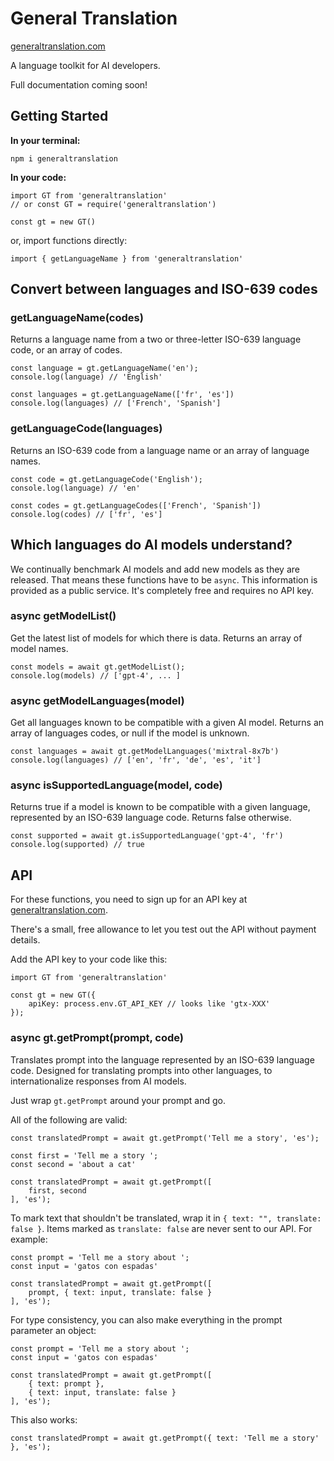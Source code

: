 # General Translation

<a href='https://www.generaltranslation.com' target="_blank">generaltranslation.com</a>

A language toolkit for AI developers.

Full documentation coming soon!

## Getting Started

<b>In your terminal:</b>

```
npm i generaltranslation
```

<b>In your code:</b>

```
import GT from 'generaltranslation'
// or const GT = require('generaltranslation')

const gt = new GT()
```

or, import functions directly:

```
import { getLanguageName } from 'generaltranslation'
```

## Convert between languages and ISO-639 codes

### getLanguageName(codes)

Returns a language name from a two or three-letter ISO-639 language code, or an array of codes.

```
const language = gt.getLanguageName('en');
console.log(language) // 'English'

const languages = gt.getLanguageName(['fr', 'es'])
console.log(languages) // ['French', 'Spanish']
```

### getLanguageCode(languages)

Returns an ISO-639 code from a language name or an array of language names.

```
const code = gt.getLanguageCode('English');
console.log(language) // 'en'

const codes = gt.getLanguageCodes(['French', 'Spanish'])
console.log(codes) // ['fr', 'es']
```

## Which languages do AI models understand?

We continually benchmark AI models and add new models as they are released. That means these functions have to be <code>async</code>. This information is provided as a public service. It's completely free and requires no API key.

### async getModelList()

Get the latest list of models for which there is data. Returns an array of model names.

```
const models = await gt.getModelList();
console.log(models) // ['gpt-4', ... ]
```

### async getModelLanguages(model)

Get all languages known to be compatible with a given AI model. Returns an array of languages codes, or null if the model is unknown.

```
const languages = await gt.getModelLanguages('mixtral-8x7b')
console.log(languages) // ['en', 'fr', 'de', 'es', 'it']
```

### async isSupportedLanguage(model, code)

Returns true if a model is known to be compatible with a given language, represented by an ISO-639 language code. Returns false otherwise.

```
const supported = await gt.isSupportedLanguage('gpt-4', 'fr')
console.log(supported) // true
```

## API

For these functions, you need to sign up for an API key at <a href='https://generaltranslation.com' target='_blank'>generaltranslation.com</a>.

There's a small, free allowance to let you test out the API without payment details.

Add the API key to your code like this:

```
import GT from 'generaltranslation'

const gt = new GT({
    apiKey: process.env.GT_API_KEY // looks like 'gtx-XXX'
});
```

### async gt.getPrompt(prompt, code)

Translates prompt into the language represented by an ISO-639 language code. Designed for translating prompts into other languages, to internationalize responses from AI models.

Just wrap `gt.getPrompt` around your prompt and go. 

All of the following are valid:

```
const translatedPrompt = await gt.getPrompt('Tell me a story', 'es');
```

```
const first = 'Tell me a story ';
const second = 'about a cat'

const translatedPrompt = await gt.getPrompt([
    first, second
], 'es');
```

To mark text that shouldn't be translated, wrap it in `{ text: "", translate: false }`. Items marked as `translate: false` are never sent to our API. For example:

```
const prompt = 'Tell me a story about ';
const input = 'gatos con espadas'

const translatedPrompt = await gt.getPrompt([
    prompt, { text: input, translate: false }
], 'es');
```

For type consistency, you can also make everything in the prompt parameter an object:

```
const prompt = 'Tell me a story about ';
const input = 'gatos con espadas'

const translatedPrompt = await gt.getPrompt([
    { text: prompt }, 
    { text: input, translate: false }
], 'es');
```

This also works:

```
const translatedPrompt = await gt.getPrompt({ text: 'Tell me a story' }, 'es');
```